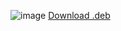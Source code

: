 ![image](https://github.com/user-attachments/assets/f96327bd-18ac-4386-865a-d24533121c63) [Download .deb](https://github.com/0xcds4r/JDKSwitcher/blob/main/build-deb.sh)
